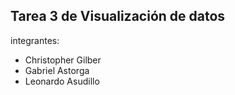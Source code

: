 ## Tarea 3 de Visualización de datos

integrantes:
* Christopher Gilber
* Gabriel Astorga
* Leonardo Asudillo